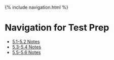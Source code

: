 {% include navigation.html %}

# Navigation for Test Prep

- [5.1-5.2 Notes](https://ad1616.github.io/ADtri3python/prepStuff/5notes12)
- [5.3-5.4 Notes](https://ad1616.github.io/ADtri3python/prepStuff/5notes34)
- [5.5-5.6 Notes](https://ad1616.github.io/ADtri3python/prepStuff/5notes56)
